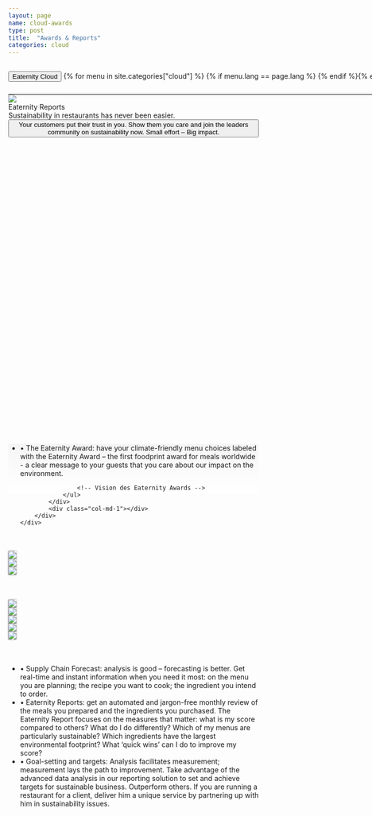 ```yaml
---
layout: page
name: cloud-awards
type: post
title:  "Awards & Reports"
categories: cloud
---
```



<div>
	<div class="container-hero container-hero-1 clearfix" style="background-repeat: no-repeat;background-size: 1500px 1000px;background-color: rgba(0, 0, 0, 0.0);height: 700px;background-position: 50% 30%;">
		<div class="container-hero-content container-hero-content-1 clearfix">
			<div class="container-4 clearfix" style="margin-bottom:0px;margin-top:30px;width: 960px;height: 46px;border-bottom: 1px solid rgb(0, 0, 0);">
				<button class="text text-5" style="text-align:left;color: #000;" onClick="window.location='/cloud';" >Eaternity Cloud</button>
				{% for menu in site.categories["cloud"] %}
				{% if menu.lang == page.lang %}
				<button class="_button" style="float:right;margin-left:20px;margin-top:8px;font-size:0.95em;color: #000;" onClick="window.location='{{menu.url}}';">{{menu.title}}</button>
				{% endif %}{% endfor %}
			</div>
			<img class="image image-1" src="/images/nur-logo-klein-480x299-3.png" data-rimage data-src="/images/nur-logo-klein-480x299-3.png" data-srcat2x="/images/nur-logo-klein-480x299-3@2x.png">
			<div class="hero-title hero-title-1">Eaternity Reports</div>
			<div class="hero-subtitle hero-subtitle-1">Sustainability in restaurants has never been easier.</div>
			<button class="_button _button-79">Your customers put their trust in you. Show them you care and join the leaders community on sustainability now. Small effort – Big impact.</button>
		</div>
	</div>
</div>

<div style="background: -webkit-linear-gradient(90deg, rgb(255, 255, 255) 0%, rgb(245, 245, 245) 100%) rgb(222, 222, 222);">


<div class="container">
		<div class="row" style="height:100px;margin-top:50px">
			<div class="col-md-1"></div>
			<div class="col-md-10">
				<ul>
				<li>•	The Eaternity Award: have your climate-friendly menu choices labeled with the Eaternity Award – the first foodprint award for meals worldwide - a clear message to your guests that you care about our impact on the environment.
					<!-- <strong>What does the Eaternity Award do?</strong> In our database we have thousands of different recipes on which get feedback how popular their are being served to guests. Based on the statistics of all those meals we continously calculate the top 20% of the most attractive with the smallest CO2 footprint. Every meal that is between these top 20% is awarded being climate friendly. [] Compared to the average meal a climate-friendly causes at least 50% less emissions.  -->
					<!-- This provides the elementary tool for communications for your guests-->
					
					<!-- Vision des Eaternity Awards -->
				</ul>
			</div>
			<div class="col-md-1"></div>
		</div>
	</div>
</div>


<div class="container">
	<div class="row" style="margin-top:50px">
		<div class="col-md-4">
			<img class="shadow" src="/images/cloud/2014-11-03 compass report-EN-1.jpg" />
		</div>
		<div class="col-md-4">
			<img class="shadow" src="/images/cloud/2014-11-03 compass report-EN-2.jpg" />
		</div>
		<div class="col-md-4">
			<img class="shadow" src="/images/cloud/2014-11-03 compass report-EN-3.jpg" />
		</div>
	</div>
</div>

<div class="container">
	<div class="row" style="margin-top:50px">
		<div class="col-md-1">
		</div>
		<div class="col-md-2">
			<img class="shadow" src="/images/cloud/2014-11-03 compass report-EN-u1.jpg" />
		</div>
		<div class="col-md-2">
			<img class="shadow" src="/images/cloud/2014-11-03 compass report-EN-u2.jpg" />
		</div>
		<div class="col-md-2">
			<img class="shadow" src="/images/cloud/2014-11-03 compass report-EN-u3.jpg" />
		</div>
		<div class="col-md-2">
			<img class="shadow" src="/images/cloud/2014-11-03 compass report-EN-u4.jpg" />
		</div>
		<div class="col-md-2">
			<img class="shadow" src="/images/cloud/2014-11-03 compass report-EN-u5.jpg" />
		</div>
	</div>
</div>

<style>
.shadow {
	box-shadow: 0px 0px 3px #888888;
}
</style>

<div class="container">
		<div class="row" style="height:100px;margin-top:50px">
			<div class="col-md-1"></div>
			<div class="col-md-10">
				<ul> <!-- Instant Feedback for Menu-Planing.-->
				<li>•	Supply Chain Forecast: analysis is good – forecasting is better. Get real-time and instant information when you need it most: on the menu you are planning; the recipe you want to cook; the ingredient you intend to order. <!-- We integrate this feedback your recipe software in use.   Examples: Calcmenu, SAP, Eaternity Cloud, Microsoft Dynamics-->
				<!-- This provides the elementary tool coordinate with your cooks, and give them complete insight and autonomy to be a climate-hero. He can switch in a recipe from a cucumber to an aubergine, and see dependent on the seasonality, the means of transportation, what different it makes for the CO2 footprint of his menu. -->
				<li>•	Eaternity Reports: get an automated and jargon-free monthly review of the meals you prepared and the ingredients you purchased. The Eaternity Report focuses on the measures that matter: what is my score compared to others? What do I do differently? Which of my menus are particularly sustainable? Which ingredients have the largest environmental footprint? What ‘quick wins’ can I do to improve my score?
					<!-- This provides the elementary tool for your clients --> <!-- Picture of restaurant clients -->
				<li>•	Goal-setting and targets: Analysis facilitates measurement; measurement lays the path to improvement. Take advantage of the advanced data analysis in our reporting solution to set and achieve targets for sustainable business. Outperform others. If you are running a restaurant for a client, deliver him a unique service by partnering up with him in sustainability issues.
				</ul>
			</div> 
			<div class="col-md-1"></div>
		</div>
	</div>
</div>
